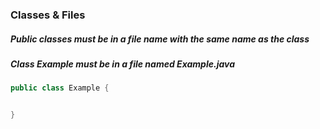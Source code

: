 ### Classes & Files

##### Public classes must be in a file name with the same name as the class
##### Class Example must be in a file named Example.java
```java
public class Example {


}
```
